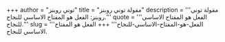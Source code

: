 +++
author = "توني روبنز"
title = "مقولة توني روبنز"
description = '''مقولة توني روبنز: الفعل هو المفتاح الاساسي للنجاح.'''
quote = '''الفعل هو المفتاح الاساسي للنجاح.'''
slug = '''الفعل-هو-المفتاح-الاساسي-للنجاح'''
+++
الفعل هو المفتاح الاساسي للنجاح.
